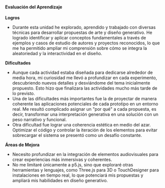 #### Evaluación del Aprendizaje

**Logros**  
- Durante esta unidad he explorado, aprendido y trabajado con diversas técnicas para desarrollar propuestas de arte y diseño generativo. He logrado identificar y aplicar conceptos fundamentales a través de ejemplos y casos de estudio de autores y proyectos reconocidos, lo que me ha permitido ampliar mi comprensión sobre cómo se integra la aleatoriedad y la interactividad en el diseño.

**Dificultades**  
- Aunque cada actividad estaba diseñada para dedicarse alrededor de media hora, mi curiosidad me llevó a profundizar en cada experimento, descubriendo nuevos detalles y desviándome del tema inicialmente propuesto. Esto hizo que finalizara las actividades mucho más tarde de lo previsto.  
- Una de las dificultades más importantes fue la de proyectar de manera coherente las aplicaciones potenciales de cada prototipo en un entorno real. Me resultó complicado asignar un "por qué" a cada propuesta, es decir, transformar una interpretación generativa en una solución con un peso narrativo y funcional.  
- Otra dificultad fue lograr una coherencia estética en medio del azar. Optimizar el código y controlar la iteración de los elementos para evitar sobrecargar el sistema se presentó como un desafío constante.

**Áreas de Mejora**  
- Necesito profundizar en la integración de elementos audiovisuales para crear experiencias más inmersivas y coherentes.  
- No me limitaré únicamente a p5.js, sino que exploraré otras herramientas y lenguajes, como Three.js para 3D o TouchDesigner para instalaciones en tiempo real, lo que potenciará mis propuestas y ampliará mis habilidades en diseño generativo.
